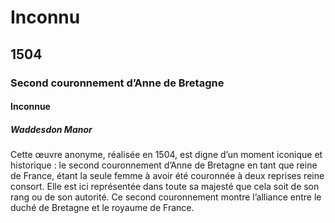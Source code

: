 # Inconnu

## 1504

### Second couronnement d’Anne de Bretagne

#### Inconnue

##### Waddesdon Manor

Cette œuvre anonyme, réalisée en 1504, est digne d’un moment iconique et historique : le second couronnement d’Anne de Bretagne en tant que reine de France, étant la seule femme à avoir été couronnée à deux reprises reine consort. Elle est ici représentée dans toute sa majesté que cela soit de son rang ou de son autorité. Ce second couronnement montre l’alliance entre le duché de Bretagne et le royaume de France. 